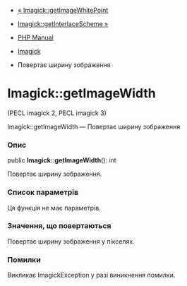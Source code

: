 - [« Imagick::getImageWhitePoint](imagick.getimagewhitepoint.md)
- [Imagick::getInterlaceScheme »](imagick.getinterlacescheme.md)

- [PHP Manual](index.md)
- [Imagick](class.imagick.md)
- Повертає ширину зображення

# Imagick::getImageWidth

(PECL imagick 2, PECL imagick 3)

Imagick::getImageWidth — Повертає ширину зображення

### Опис

public **Imagick::getImageWidth**(): int

Повертає ширину зображення.

### Список параметрів

Ця функція не має параметрів.

### Значення, що повертаються

Повертає ширину зображення у пікселях.

### Помилки

Викликає ImagickException у разі виникнення помилки.
